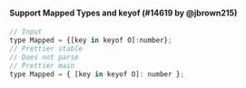 #### Support Mapped Types and keyof (#14619 by @jbrown215)

```jsx
// Input
type Mapped = {[key in keyof O]:number};
// Prettier stable
// Does not parse
// Prettier main
type Mapped = { [key in keyof O]: number };
```
